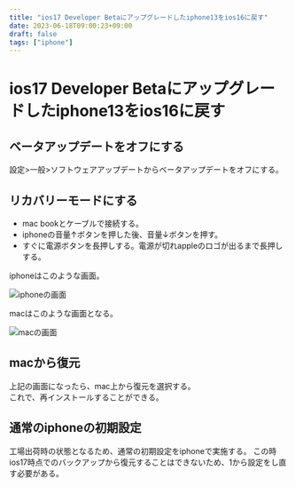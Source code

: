```yaml
---
title: "ios17 Developer Betaにアップグレードしたiphone13をios16に戻す"
date: 2023-06-18T09:00:23+09:00
draft: false
tags: ["iphone"] 
---
```

<!--more-->
# ios17 Developer Betaにアップグレードしたiphone13をios16に戻す
## ベータアップデートをオフにする
設定>一般>ソフトウェアアップデートからベータアップデートをオフにする。

## リカバリーモードにする
- mac bookとケーブルで接続する。
- iphoneの音量↑ボタンを押した後、音量↓ボタンを押す。
- すぐに電源ボタンを長押しする。電源が切れappleのロゴが出るまで長押しする。

iphoneはこのような画面。

![iphoneの画面](.././1.jpg)

macはこのような画面となる。

![macの画面](.././2.jpg)

## macから復元
上記の画面になったら、mac上から復元を選択する。  
これで、再インストールすることができる。

## 通常のiphoneの初期設定
工場出荷時の状態となるため、通常の初期設定をiphoneで実施する。
この時ios17時点でのバックアップから復元することはできないため、1から設定をし直す必要がある。
